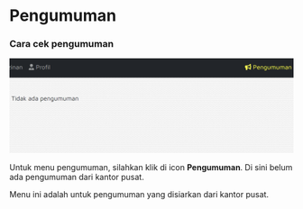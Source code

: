 # Pengumuman

### Cara cek pengumuman

![](<../.gitbook/assets/image (10) (1) (1).png>)

Untuk menu pengumuman, silahkan klik di icon **Pengumuman**. Di sini belum ada pengumuman dari kantor pusat.&#x20;

Menu ini adalah untuk pengumuman yang disiarkan dari kantor pusat.

